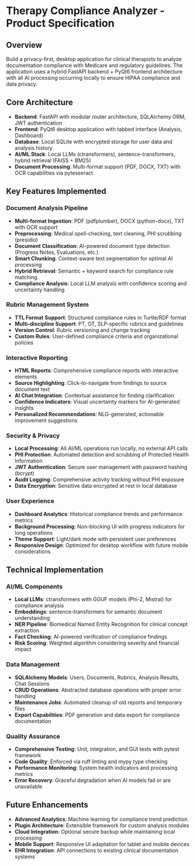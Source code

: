 # Therapy Compliance Analyzer - Product Specification

## Overview
Build a privacy-first, desktop application for clinical therapists to analyze documentation compliance with Medicare and regulatory guidelines. The application uses a hybrid FastAPI backend + PyQt6 frontend architecture with all AI processing occurring locally to ensure HIPAA compliance and data privacy.

## Core Architecture
- **Backend**: FastAPI with modular router architecture, SQLAlchemy ORM, JWT authentication
- **Frontend**: PyQt6 desktop application with tabbed interface (Analysis, Dashboard)
- **Database**: Local SQLite with encrypted storage for user data and analysis history
- **AI/ML Stack**: Local LLMs (ctransformers), sentence-transformers, hybrid retrieval (FAISS + BM25)
- **Document Processing**: Multi-format support (PDF, DOCX, TXT) with OCR capabilities via pytesseract

## Key Features Implemented

### Document Analysis Pipeline
- **Multi-format Ingestion**: PDF (pdfplumber), DOCX (python-docx), TXT with OCR support
- **Preprocessing**: Medical spell-checking, text cleaning, PHI scrubbing (presidio)
- **Document Classification**: AI-powered document type detection (Progress Notes, Evaluations, etc.)
- **Smart Chunking**: Context-aware text segmentation for optimal AI processing
- **Hybrid Retrieval**: Semantic + keyword search for compliance rule matching
- **Compliance Analysis**: Local LLM analysis with confidence scoring and uncertainty handling

### Rubric Management System
- **TTL Format Support**: Structured compliance rules in Turtle/RDF format
- **Multi-discipline Support**: PT, OT, SLP-specific rubrics and guidelines
- **Version Control**: Rubric versioning and change tracking
- **Custom Rules**: User-defined compliance criteria and organizational policies

### Interactive Reporting
- **HTML Reports**: Comprehensive compliance reports with interactive elements
- **Source Highlighting**: Click-to-navigate from findings to source document text
- **AI Chat Integration**: Contextual assistance for finding clarification
- **Confidence Indicators**: Visual uncertainty markers for AI-generated insights
- **Personalized Recommendations**: NLG-generated, actionable improvement suggestions

### Security & Privacy
- **Local Processing**: All AI/ML operations run locally, no external API calls
- **PHI Protection**: Automated detection and scrubbing of Protected Health Information
- **JWT Authentication**: Secure user management with password hashing (bcrypt)
- **Audit Logging**: Comprehensive activity tracking without PHI exposure
- **Data Encryption**: Sensitive data encrypted at rest in local database

### User Experience
- **Dashboard Analytics**: Historical compliance trends and performance metrics
- **Background Processing**: Non-blocking UI with progress indicators for long operations
- **Theme Support**: Light/dark mode with persistent user preferences
- **Responsive Design**: Optimized for desktop workflow with future mobile considerations

## Technical Implementation

### AI/ML Components
- **Local LLMs**: ctransformers with GGUF models (Phi-2, Mistral) for compliance analysis
- **Embeddings**: sentence-transformers for semantic document understanding
- **NER Pipeline**: Biomedical Named Entity Recognition for clinical concept extraction
- **Fact Checking**: AI-powered verification of compliance findings
- **Risk Scoring**: Weighted algorithm considering severity and financial impact

### Data Management
- **SQLAlchemy Models**: Users, Documents, Rubrics, Analysis Results, Chat Sessions
- **CRUD Operations**: Abstracted database operations with proper error handling
- **Maintenance Jobs**: Automated cleanup of old reports and temporary files
- **Export Capabilities**: PDF generation and data export for compliance documentation

### Quality Assurance
- **Comprehensive Testing**: Unit, integration, and GUI tests with pytest framework
- **Code Quality**: Enforced via ruff linting and mypy type checking
- **Performance Monitoring**: System health indicators and processing metrics
- **Error Recovery**: Graceful degradation when AI models fail or are unavailable

## Future Enhancements
- **Advanced Analytics**: Machine learning for compliance trend prediction
- **Plugin Architecture**: Extensible framework for custom analysis modules
- **Cloud Integration**: Optional secure backup while maintaining local processing
- **Mobile Support**: Responsive UI adaptation for tablet and mobile devices
- **EHR Integration**: API connections to existing clinical documentation systems



